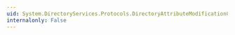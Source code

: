 ```yaml
---
uid: System.DirectoryServices.Protocols.DirectoryAttributeModificationCollection.CopyTo(System.DirectoryServices.Protocols.DirectoryAttributeModification[],System.Int32)
internalonly: False
---
```

